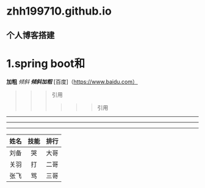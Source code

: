 # zhh199710.github.io
## 个人博客搭建
# 1.spring boot和</br>
**加粗**
*倾斜*
***倾斜加粗***
[百度]（https://www.baidu.com）
>>>引用
>>>>>>引用
----
*****
-----

姓名|技能|排行
--|:--:|--:
刘备|哭|大哥
关羽|打|二哥
张飞|骂|三哥
